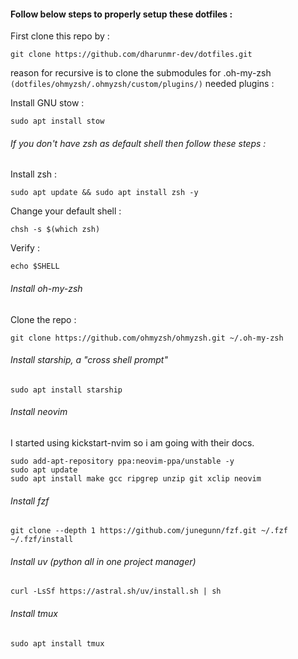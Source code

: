 #### Follow below steps to properly setup these dotfiles :
First clone this repo by : 
```
git clone https://github.com/dharunmr-dev/dotfiles.git
```
reason for recursive is to clone the submodules for .oh-my-zsh `(dotfiles/ohmyzsh/.ohmyzsh/custom/plugins/)` needed plugins :

Install GNU stow : 
```
sudo apt install stow
```
###### If you don't have zsh as default shell then follow these steps :
Install zsh : 
```
sudo apt update && sudo apt install zsh -y
```
Change your default shell :
```
chsh -s $(which zsh)
```
Verify :
```
echo $SHELL
```
###### Install oh-my-zsh
Clone the repo :
```
git clone https://github.com/ohmyzsh/ohmyzsh.git ~/.oh-my-zsh
```
###### Install starship, a "cross shell prompt" 
```
sudo apt install starship
```
###### Install neovim
I started using kickstart-nvim so i am going with their docs.
```
sudo add-apt-repository ppa:neovim-ppa/unstable -y
sudo apt update
sudo apt install make gcc ripgrep unzip git xclip neovim
```
###### Install fzf
```
git clone --depth 1 https://github.com/junegunn/fzf.git ~/.fzf
~/.fzf/install
```
###### Install uv (python all in one project manager)
```
curl -LsSf https://astral.sh/uv/install.sh | sh
```
###### Install tmux
```
sudo apt install tmux
```
